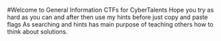 #Welcome to General Information CTFs for CyberTalents
Hope you try as hard as you can and after then use my hints before just copy and paste flags
As searching and hints has main purpose of teaching others how to think about solutions.
